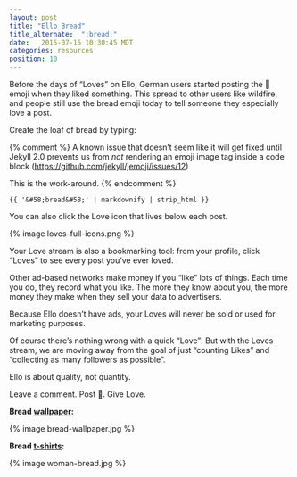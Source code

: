 ```yaml
---
layout: post
title: "Ello Bread"
title_alternate:  ":bread:"
date:   2015-07-15 10:30:45 MDT
categories: resources
position: 10
---
```

Before the days of “Loves” on Ello, German users started posting the :bread: emoji when they liked something. This spread to other users like wildfire, and people still use the bread emoji today to tell someone they especially love a post.

Create the loaf of bread by typing:

{% comment %}
A known issue that doesn’t seem like it will get fixed until Jekyll 2.0
prevents us from _not_ rendering an emoji image tag inside a code block
(https://github.com/jekyll/jemoji/issues/12)

This is the work-around.
{% endcomment %}

`{{ '&#58;bread&#58;' | markdownify | strip_html }}`

You can also click the Love icon that lives below each post.

{% image loves-full-icons.png %}

Your Love stream is also a bookmarking tool: from your profile, click “Loves” to see every post you’ve ever loved.

Other ad-based networks make money if you “like” lots of things. Each time you do, they record what you like. The more they know about you, the more money they make when they sell your data to advertisers.

Because Ello doesn’t have ads, your Loves will never be sold or used for marketing purposes.

Of course there’s nothing wrong with a quick “Love”! But with the Loves stream, we are moving away from the goal of just “counting Likes” and “collecting as many followers as possible”.

Ello is about quality, not quantity.

Leave a comment. Post :bread:. Give Love.

**Bread [wallpaper](/wtf/resources/wallpapers/):**

{% image bread-wallpaper.jpg %}

**Bread [t-shirts](http://ello.threadless.com/#/product/bread/mens):**

{% image woman-bread.jpg %}
